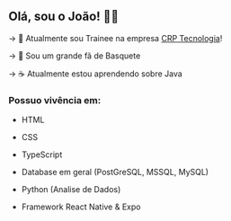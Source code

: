 ## Olá, sou o João! 👋🏽

→ 💼 Atualmente sou Trainee na empresa [CRP Tecnologia](https://www.linkedin.com/company/crp-tecnologia/mycompany/)!

→ 🏀 Sou um grande fã de Basquete

→ ☕ Atualmente estou aprendendo sobre Java

### Possuo vivência em:

- HTML

- CSS

- TypeScript

- Database em geral (PostGreSQL, MSSQL, MySQL)

- Python (Analise de Dados)

- Framework React Native & Expo
